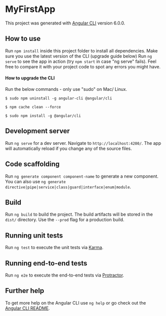 # MyFirstApp

This project was generated with [Angular CLI](https://github.com/angular/angular-cli) version 6.0.0.

## How to use

Run `npm install` inside this project folder to install all dependencies.
Make sure you use the latest version of the CLI (upgrade guide below)
Run `ng serve` to see the app in action (try `npm start` in case "ng serve" fails).
Feel free to compare it with your project code to spot any errors you might have.

#### How to upgrade the CLI

Run the below commands - only use "sudo" on Mac/ Linux.

`$ sudo npm uninstall -g angular-cli @angular/cli`

`$ npm cache clean --force`

`$ sudo npm install -g @angular/cli`

## Development server

Run `ng serve` for a dev server. Navigate to `http://localhost:4200/`. The app will automatically reload if you change any of the source files.

## Code scaffolding

Run `ng generate component component-name` to generate a new component. You can also use `ng generate directive|pipe|service|class|guard|interface|enum|module`.

## Build

Run `ng build` to build the project. The build artifacts will be stored in the `dist/` directory. Use the `--prod` flag for a production build.

## Running unit tests

Run `ng test` to execute the unit tests via [Karma](https://karma-runner.github.io).

## Running end-to-end tests

Run `ng e2e` to execute the end-to-end tests via [Protractor](http://www.protractortest.org/).

## Further help

To get more help on the Angular CLI use `ng help` or go check out the [Angular CLI README](https://github.com/angular/angular-cli/blob/master/README.md).
